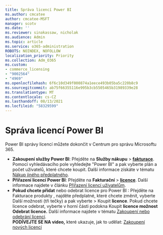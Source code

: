```yaml
---
title: Správa licencí Power BI
ms.author: cmcatee
author: cmcatee-MSFT
manager: scotv
ms.date: ''
ms.reviewer: sinakassaw, nicholak
ms.audience: Admin
ms.topic: article
ms.service: o365-administration
ROBOTS: NOINDEX, NOFOLLOW
localization_priority: Priority
ms.collection: Adm_O365
ms.custom:
- commerce_licensing
- "9002564"
- "4969"
ms.openlocfilehash: 6f6c10d349f000874a1eece493b05ba5c220b8c9
ms.sourcegitcommit: ab75f66355116e995b3cb5505465b31989339e28
ms.translationtype: MT
ms.contentlocale: cs-CZ
ms.lasthandoff: 08/13/2021
ms.locfileid: "58329599"
---
```

# <a name="power-bi-license-management"></a>Správa licencí Power BI

Power BI správy licencí můžete dokončit v Centrum pro správu Microsoftu 365.

- **Zakoupení služby Power BI**: Přejděte na **Služby nákupu** \> **[fakturace](https://go.microsoft.com/fwlink/p/?linkid=868433)**. Pomocí vyhledávacího pole vyhledejte "Power BI" a pak vyberte plán a počet uživatelů, které chcete koupit. Další informace získáte v tématu [Nákup jiného předplatného](https://docs.microsoft.com/microsoft-365/commerce/try-or-buy-microsoft-365#buy-a-different-subscription).
- **Přiřazení licencí Power BI**: Přejděte na **Fakturační**  >  **[licence](https://go.microsoft.com/fwlink/p/?linkid=842264)**. Další informace najdete v článku [Přiřazení licencí uživatelům](https://docs.microsoft.com/microsoft-365/admin/manage/assign-licenses-to-users).
- **Pokud chcete přidat** nebo odebrat licence pro Power BI : Přejděte na Fakturace produkty , najděte předplatné, které chcete změnit, vyberte Další možnosti (tři tečky) a pak vyberte  >  **[](https://go.microsoft.com/fwlink/p/?linkid=842054)** Koupit **licence**.  Pokud chcete licence odebrat, vyberte  v horní části podokna Koupit **licence možnost Odebrat licence.** Další informace najdete v tématu [Zakoupení nebo odebrání licencí](https://docs.microsoft.com/microsoft-365/commerce/licenses/buy-licenses).\
**PODÍVEJTE SE NA video,** které ukazuje, jak to udělat: [Zakoupení nových licencí](https://go.microsoft.com/fwlink/p/?linkid=2154857)